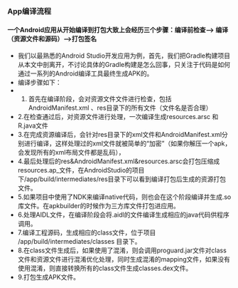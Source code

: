 ### App编译流程
#### ⼀个Android应⽤从开始编译到打包⼤致上会经历三个步骤：编译前检查--> 编译（资源⽂件和源码）-->打包签名
- 我们以最熟悉的Android Studio开发应⽤为例，⾸先，我们把Gradle构建项⽬从本⽂中剖离开，不讨论具体的Gradle构建是怎么回事，只关注于代码是如何通过⼀系列的Android编译⼯具最终⽣成APK的。
- 编译步骤如下：
- 1. ⾸先在编译阶段，会对资源⽂件⽂件进⾏检查，包括AndroidManifest.xml 、res⽬录下的所有⽂件（⽂件名是否合理）
- 2.在检查通过后，对资源⽂件进⾏处理，⼀次编译⽣成resources.arsc 和 R.java⽂件
- 3.在完成资源编译后，会针对res⽬录下的xml⽂件和AndroidManifest.xml分别进⾏编译，这样处理过的xml⽂件就被简单的“加密”（如果你解压⼀个apk，会发现所有的xml布局⽂件都是乱码），
- 4.最后处理后的res&AndroidManifest.xml&resources.arsc会打包压缩成resources.ap_⽂件，在AndroidStudio的项⽬下/app/build/intermediates/res目录下可以看到编译打包后⽣成的资源打包⽂件。
- 5.如果项⽬中使⽤了NDK来编译native代码，则也会在这个阶段编译并⽣成.so库⽂件。在apkbuilder的时候作为三⽅库⽂件打包进应⽤。
- 6.处理AIDL⽂件，在编译阶段会将.aidl的⽂件编译⽣成相应的java代码供程序调⽤。
- 7.编译⼯程源码，⽣成相应的class⽂件，位于项⽬ /app/build/intermediates/classes ⽬录下。
- 8.在class⽂件⽣成后，如果使⽤了混淆，则会调⽤proguard.jar⽂件对class⽂件和资源⽂件进⾏混淆优化处理，同时⽣成混淆的mapping⽂件，如果没有使⽤混淆，则直接转换所有的class⽂件⽣成classes.dex⽂件。
- 9.打包⽣成APK⽂件。